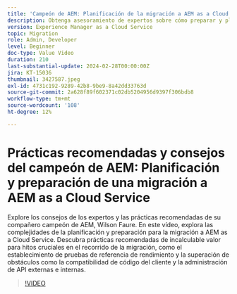```yaml
---
title: 'Campeón de AEM: Planificación de la migración a AEM as a Cloud Service'
description: Obtenga asesoramiento de expertos sobre cómo preparar y planificar la migración a AEM as a Cloud Service de Wilson Faure, campeón de AEM.
version: Experience Manager as a Cloud Service
topic: Migration
role: Admin, Developer
level: Beginner
doc-type: Value Video
duration: 210
last-substantial-update: 2024-02-28T00:00:00Z
jira: KT-15036
thumbnail: 3427587.jpeg
exl-id: 4731c192-9289-42b8-9be9-8a42dd33763d
source-git-commit: 2a628f89f602371c02db5204956d9397f306bdb8
workflow-type: tm+mt
source-wordcount: '108'
ht-degree: 12%

---
```


# Prácticas recomendadas y consejos del campeón de AEM: Planificación y preparación de una migración a AEM as a Cloud Service

Explore los consejos de los expertos y las prácticas recomendadas de su compañero campeón de AEM, Wilson Faure. En este vídeo, explora las complejidades de la planificación y preparación para la migración a AEM as a Cloud Service. Descubra prácticas recomendadas de incalculable valor para hitos cruciales en el recorrido de la migración, como el establecimiento de pruebas de referencia de rendimiento y la superación de obstáculos como la compatibilidad de código del cliente y la administración de API externas e internas.

>[!VIDEO](https://video.tv.adobe.com/v/3445932/?learn=on&captions=spa)
